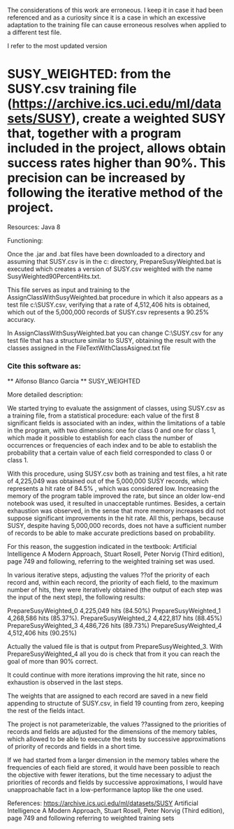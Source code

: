 The considerations of this work are erroneous. I keep it in case it had been referenced and as a curiosity since it is a case in which an excessive adaptation to the training file can cause erroneous resolves when applied to a different test file.

I refer to the most updated version


# SUSY_WEIGHTED: from the SUSY.csv training  file (https://archive.ics.uci.edu/ml/datasets/SUSY), create a weighted SUSY that, together with a program included in the project, allows obtain success rates higher than 90%. This precision can be increased by following the iterative method of the project.

Resources: Java 8

Functioning:

Once the .jar and .bat files have been downloaded to a directory and assuming that SUSY.csv is in the c: directory, PrepareSusyWeighted.bat is executed which creates a version of SUSY.csv weighted with the name SusyWeighted90PercentHits.txt.

This file serves as input and training to the AssignClassWithSusyWeighted.bat procedure in which it also appears as a test file c:\SUSY.csv, verifying that a rate of 4,512,406 hits is obtained, which out of the 5,000,000 records of SUSY.csv represents a 90.25% accuracy.

In AssignClassWithSusyWeighted.bat you can change C:\SUSY.csv for any test file that has a structure similar to SUSY, obtaining the result with the classes assigned in the FileTextWithClassAsigned.txt file

### Cite this software as:
 ** Alfonso Blanco Garcia ** SUSY_WEIGHTED

More detailed description:

We started trying to evaluate the assignment of classes, using SUSY.csv as a training file, from a statistical procedure: each value of the first 8 significant fields is associated with an index, within the limitations of a table in the program, with two dimensions: one for class 0 and one for class 1, which made it possible to establish for each class the number of occurrences or frequencies of each index and to be able to establish the probability that a certain value of each field corresponded to class 0 or class 1.

With this procedure, using SUSY.csv both as training and test files, a hit rate of 4,225,049 was obtained out of the 5,000,000 SUSY records, which represents a hit rate of 84.5% , which was considered low. Increasing the memory of the program table improved the rate, but since an older low-end notebook was used, it resulted in unacceptable runtimes. Besides, a certain exhaustion was observed, in the sense that more memory increases did not suppose significant improvements in the hit rate. All this, perhaps, because SUSY, despite having 5,000,000 records, does not have a sufficient number of records to be able to make accurate predictions based on probability.

For this reason, the suggestion indicated in the textbook: Artificial Intelligence A Modern Approach, Stuart Rosell, Peter Norvig (Third edition), page 749 and following, referring to the weighted training set was used.

In various iterative steps, adjusting the values ??of the priority of each record and, within each record, the priority of each field, to the maximum number of hits, they were iteratively obtained (the output of each step was the input of the next step), the following results:

PrepareSusyWeighted_0 4,225,049 hits (84.50%)
PrepareSusyWeighted_1 4,268,586 hits (85.37%).
PrepareSusyWeighted_2 4,422,817 hits (88.45%)
PrepareSusyWeighted_3 4,486,726 hits (89.73%)
PrepareSusyWeighted_4 4,512,406 hits (90.25%)

Actually the valued file is that is output from PrepareSusyWeighted_3. With PrepareSusyWeighted_4 all you do is check that from it you can reach the goal of more than 90% correct.

It could continue with more iterations improving the hit rate, since no exhaustion is observed in the last steps.

The weights that are assigned to each record are saved in a new field appending to structute of SUSY.csv, in field 19 counting from zero, keeping the rest of the fields intact.

The project is not parameterizable, the values ??assigned to the priorities of records and fields are adjusted for the dimensions of the memory tables, which allowed to be able to execute the tests by successive approximations of priority of records and fields in a short time.

If we had started from a larger dimension in the memory tables where the frequencies of each field are stored, it would have been possible to reach the objective with fewer iterations, but the time necessary to adjust the priorities of records and fields by successive approximations, I would have unapproachable fact in a low-performance laptop like the one used.

References:
https://archive.ics.uci.edu/ml/datasets/SUSY
Artificial Intelligence A Modern Approach, Stuart Rosell, Peter Norvig (Third edition), page 749 and following referring to weighted training sets
